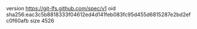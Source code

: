 version https://git-lfs.github.com/spec/v1
oid sha256:eac3c5b8818333f04612ed4d141feb083fc95d455d6815287e2bd2efc0f60afb
size 4526

